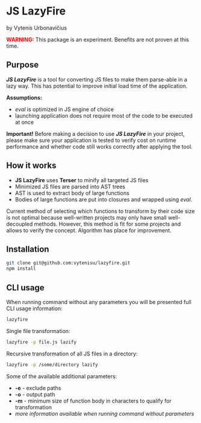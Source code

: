 # JS LazyFire

by Vytenis Urbonavičius

<span style="color: red">**WARNING:**</span>
This package is an experiment. Benefits are not proven at this time.

## Purpose

**_JS LazyFire_** is a tool for converting JS files to make them parse-able in a lazy way.
This has potential to improve initial load time of the application.

**Assumptions:**

- _eval_ is optimized in JS engine of choice
- launching application does not require most of the code to be executed at once

**Important!** Before making a decision to use **_JS LazyFire_** in your project, please make sure your application is tested to verify cost on runtime performance and whether code still works correctly after applying the tool.

## How it works

- **JS LazyFire** uses **Terser** to minify all targeted JS files
- Minimized JS files are parsed into AST trees
- AST is used to extract body of large functions
- Bodies of large functions are put into closures and wrapped using _eval_.

Current method of selecting which functions to transform by their code size is not optimal because well-written projects may only have small well-decoupled methods. However, this method is fit for some projects and allows to verify the concept. Algorithm has place for improvement.

## Installation

```bash
git clone git@github.com:vytenisu/lazyfire.git
npm install
```

## CLI usage

When running command without any parameters you will be presented full CLI usage information:

```bash
lazyfire
```

Single file transformation:

```bash
lazyfire -p file.js lazify
```

Recursive transformation of all JS files in a directory:

```bash
lazyfire -p /some/directory lazify
```

Some of the available additional parameters:

- **-e** - exclude paths
- **-o** - output path
- **-m** - minimum size of function body in characters to qualify for transformation
- _more information available when running command without parameters_
